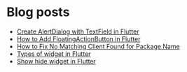 # Blog posts
<!-- BLOG-POST-LIST:START -->
- [Create AlertDialog with TextField in Flutter](https://flutterflux.com/create-alertdialog-with-textfield-in-flutter/)
- [How to Add FloatingActionButton in Flutter](https://flutterflux.com/how-to-add-floating-action-button-in-flutter/)
- [How to Fix No Matching Client Found for Package Name](https://flutterflux.com/no-matching-client-found/)
- [Types of widget in Flutter](https://flutterflux.com/types-of-widget-in-flutter/)
- [Show hide widget in Flutter](https://flutterflux.com/show-hide-widget-in-flutter/)
<!-- BLOG-POST-LIST:END -->